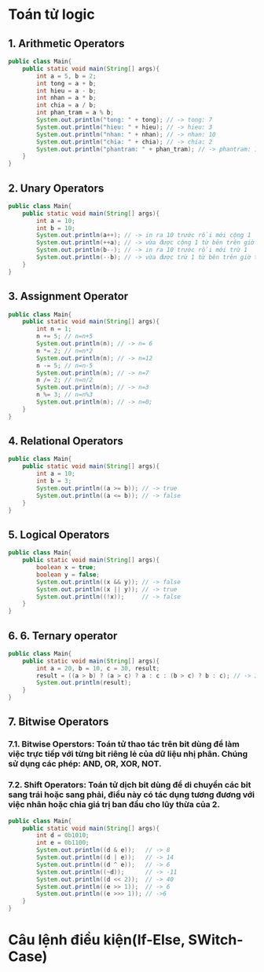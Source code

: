 # Toán tử logic
## 1. Arithmetic Operators

```java
public class Main{
    public static void main(String[] args){
        int a = 5, b = 2;
        int tong = a + b;
        int hieu = a - b;
        int nhan = a * b;
        int chia = a / b;
        int phan_tram = a % b;
        System.out.println("tong: " + tong); // -> tong: 7
        System.out.println("hieu: " + hieu); // -> hieu: 3
        System.out.println("nhan: " + nhan); // -> nhan: 10
        System.out.println("chia: " + chia); // -> chia: 2
        System.out.println("phantram: " + phan_tram); // -> phantram: 1
    }
}
```

## 2. Unary Operators

```java
public class Main{
    public static void main(String[] args){
        int a = 10;
        int b = 10;
        System.out.println(a++); // -> in ra 10 trước rồi mới cộng 1
        System.out.println(++a); // -> vừa được cộng 1 từ bên trên giờ cộng 1 trước nên ra tổng 12
        System.out.println(b--); // -> in ra 10 trước rồi mới trừ 1
        System.out.println(--b); // -> vừa được trừ 1 từ bên trên giờ trừ 1 tiếp nên hiệu ra là 8
    }
}
```

## 3. Assignment Operator

```java
public class Main{
    public static void main(String[] args){
        int n = 1;
        n += 5; // n=n+5
        System.out.println(n); // -> n= 6
        n *= 2; // n=n*2
        System.out.println(n); // -> n=12
        n -= 5; // n=n-5
        System.out.println(n); // -> n=7
        n /= 2; // n=n/2 
        System.out.println(n); // -> n=3
        n %= 3; // n=n%3
        System.out.println(n); // -> n=0;
    }
}
```

## 4. Relational Operators

```java
public class Main{
    public static void main(String[] args){
        int a = 10;
        int b = 3;
        System.out.println((a >= b)); // -> true
        System.out.println((a <= b)); // -> false
    }
}
```

## 5. Logical Operators

```java
public class Main{
    public static void main(String[] args){
        boolean x = true;
        boolean y = false;
        System.out.println((x && y)); // -> false
        System.out.println((x || y)); // -> true
        System.out.println((!x));     // -> false
    }
}
```

## 6. 6. Ternary operator

```java
public class Main{
    public static void main(String[] args){
        int a = 20, b = 10, c = 30, result;
        result = ((a > b) ? (a > c) ? a : c : (b > c) ? b : c); // -> 30 cung la gia tri max trong 3 so
        System.out.println(result);
    }
}
```

## 7. Bitwise Operators
### 7.1. Bitwise Operstors: Toán tử thao tác trên bit dùng để làm việc trực tiếp với từng bit riêng lẻ của dữ liệu nhị phân. Chúng sử dụng các phép: AND, OR, XOR, NOT.
### 7.2. Shift Operators: Toán tử dịch bit dùng để di chuyển các bit sang trái hoặc sang phải, điều này có tác dụng tương đương với việc nhân hoặc chia giá trị ban đầu cho lũy thừa của 2.

```java
public class Main{
    public static void main(String[] args){
        int d = 0b1010;
        int e = 0b1100;
        System.out.println((d & e));   // -> 8
        System.out.println((d | e));   // -> 14
        System.out.println((d ^ e));   // -> 6
        System.out.println((~d));      // -> -11
        System.out.println((d << 2));  // -> 40
        System.out.println((e >> 1));  // -> 6
        System.out.println((e >>> 1)); // ->6
    }
}
```


# Câu lệnh điều kiện(If-Else, SWitch-Case)
